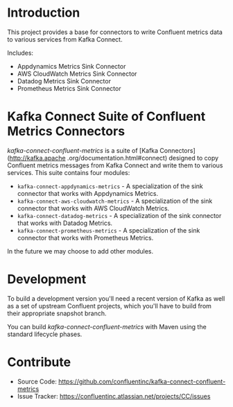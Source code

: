 # Introduction

This project provides a base for connectors to write Confluent metrics data to various services 
from Kafka Connect.

Includes:
* Appdynamics Metrics Sink Connector
* AWS CloudWatch Metrics Sink Connector
* Datadog Metrics Sink Connector
* Prometheus Metrics Sink Connector


# Kafka Connect Suite of Confluent Metrics Connectors

*kafka-connect-confluent-metrics* is a suite of [Kafka Connectors](http://kafka.apache
.org/documentation.html#connect)
designed to copy Confluent metrics messages from Kafka Connect and write them to various services.
This suite contains four modules:

* `kafka-connect-appdynamics-metrics` - A specialization of the sink connector that works with 
Appdynamics Metrics.
* `kafka-connect-aws-cloudwatch-metrics` - A specialization of the sink connector that works with 
AWS CloudWatch Metrics.
* `kafka-connect-datadog-metrics` - A specialization of the sink connector that works with 
Datadog Metrics.
* `kafka-connect-prometheus-metrics` - A specialization of the sink connector that works with 
Prometheus Metrics.

In the future we may choose to add other modules.

# Development

To build a development version you'll need a recent version of Kafka
as well as a set of upstream Confluent projects, which you'll have to build from their appropriate snapshot branch.

You can build *kafka-connect-confluent-metrics* with Maven using the standard lifecycle phases.


# Contribute

- Source Code: https://github.com/confluentinc/kafka-connect-confluent-metrics
- Issue Tracker: https://confluentinc.atlassian.net/projects/CC/issues